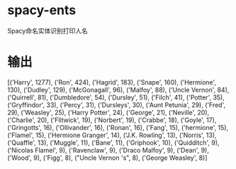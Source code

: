 # spacy-ents
Spacy命名实体识别打印人名

# 输出
[('Harry', 1277), ('Ron', 424), ('Hagrid', 183), ('Snape', 160), ('Hermione', 130), ('Dudley', 129), ('McGonagall', 96), ('Malfoy', 88), ('Uncle Vernon', 84), ('Quirrell', 81), ('Dumbledore', 54), ('Dursley', 51), ('Filch', 41), ('Potter', 35), ('Gryffindor', 33), ('Percy', 31), ('Dursleys', 30), ('Aunt Petunia', 29), ('Fred', 29), ('Weasley', 25), ('Harry Potter', 24), ('George', 21), ('Neville', 20), ('Charlie', 20), ('Flitwick', 19), ('Norbert', 19), ('Crabbe', 18), ('Goyle', 17), ('Gringotts', 16), ('Ollivander', 16), ('Ronan', 16), ('Fang', 15), ('hermione', 15), ('Flamel', 15), ('Hermione Granger', 14), ('J.K. Rowling', 13), ('Norris', 13), ('Quaffle', 13), ('Muggle', 11), ('Bane', 11), ('Griphook', 10), ('Quidditch', 9), ('Nicolas Flamel', 9), ('Ravenclaw', 9), ('Draco Malfoy', 9), ('Dean', 9), ('Wood', 9), ('Figg', 8), ("Uncle Vernon 's", 8), ('George Weasley', 8)]
